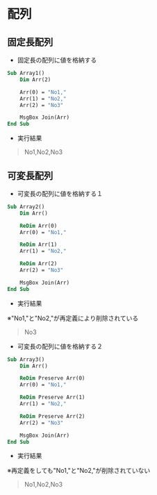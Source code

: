 # 配列  

## 固定長配列  

* 固定長の配列に値を格納する

```vb
Sub Array1()
    Dim Arr(2)

    Arr(0) = "No1,"
    Arr(1) = "No2,"
    Arr(2) = "No3"

    MsgBox Join(Arr)
End Sub
```

* 実行結果

> No1,No2,No3

## 可変長配列

* 可変長の配列に値を格納する１

```vb
Sub Array2()
    Dim Arr()

    ReDim Arr(0)
    Arr(0) = "No1,"

    ReDim Arr(1)
    Arr(1) = "No2,"

    ReDim Arr(2)
    Arr(2) = "No3"

    MsgBox Join(Arr)
End Sub
```

* 実行結果  

※"No1,"と"No2,"が再定義により削除されている
> No3

* 可変長の配列に値を格納する２

```vb
Sub Array3()
    Dim Arr()

    ReDim Preserve Arr(0)
    Arr(0) = "No1,"

    ReDim Preserve Arr(1)
    Arr(1) = "No2,"

    ReDim Preserve Arr(2)
    Arr(2) = "No3"

    MsgBox Join(Arr)
End Sub
```

* 実行結果  

※再定義をしても"No1,"と"No2,"が削除されていない
> No1,No2,No3  
